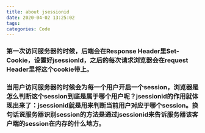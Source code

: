 ```yaml
---
title: about jsessionid
date: 2020-04-02 13:25:02
tags:
categories: Code
---
```



### 第一次访问服务器的时候，后端会在Response Header里Set-Cookie，设置好jsessionId，之后的每次请求浏览器会在request Header里将这个cookie带上。

### 当用户访问服务器的时候会为每一个用户开启一个session，浏览器是怎么判断这个session到底是属于哪个用户呢？jsessionid的作用就体现出来了：jsessionid就是用来判断当前用户对应于哪个session。换句话说服务器识别session的方法是通过jsessionid来告诉服务器该客户端的session在内存的什么地方。